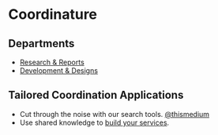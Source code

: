 # Coordinature

## Departments
- [Research & Reports](research)
- [Development & Designs](development)

## Tailored Coordination Applications
- Cut through the noise with our search tools. <a href="https://thismedium.com" target="_blank">@thismedium</a>
- Use shared knowledge to <a href="https://logic.to" target="_blank">build your services</a>.